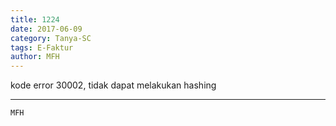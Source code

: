 ```yaml
---
title: 1224
date: 2017-06-09
category: Tanya-SC
tags: E-Faktur
author: MFH
---
```


kode error 30002, tidak dapat melakukan hashing

---



`MFH`
